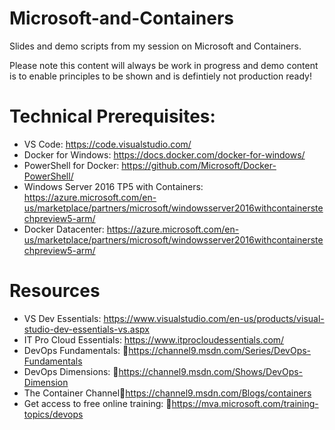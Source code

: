 # Microsoft-and-Containers
Slides and demo scripts from my session on Microsoft and Containers.

Please note this content will always be work in progress and demo content is to enable principles to be shown and is defintiely not production ready! 

# Technical Prerequisites:
-   VS Code: https://code.visualstudio.com/
-   Docker for Windows: https://docs.docker.com/docker-for-windows/
-   PowerShell for Docker: https://github.com/Microsoft/Docker-PowerShell/ 
-   Windows Server 2016 TP5 with Containers: https://azure.microsoft.com/en-us/marketplace/partners/microsoft/windowsserver2016withcontainerstechpreview5-arm/
-   Docker Datacenter: https://azure.microsoft.com/en-us/marketplace/partners/microsoft/windowsserver2016withcontainerstechpreview5-arm/

# Resources
-   VS Dev Essentials: https://www.visualstudio.com/en-us/products/visual-studio-dev-essentials-vs.aspx
-   IT Pro Cloud Essentials: https://www.itprocloudessentials.com/   
-   DevOps Fundamentals: https://channel9.msdn.com/Series/DevOps-Fundamentals 
-   DevOps Dimensions: https://channel9.msdn.com/Shows/DevOps-Dimension 
-   The Container Channelhttps://channel9.msdn.com/Blogs/containers 
-   Get access to free online training: https://mva.microsoft.com/training-topics/devops 
